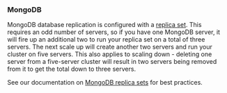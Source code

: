 ### MongoDB

MongoDB database replication is configured with a [replica set](http://docs.mongodb.org/manual/replication/). This requires an odd number of servers, so if you have one MongoDB server, it will fire up an additional two to run your replica set on a total of three servers. The next scale up will create another two servers and run your cluster on five servers. This also applies to scaling down - deleting one server from a five-server cluster will result in two servers being removed from it to get the total down to three servers.

See our documentation on [MongoDB replica sets](/database-management/mongodb-replica-sets) for best practices.

